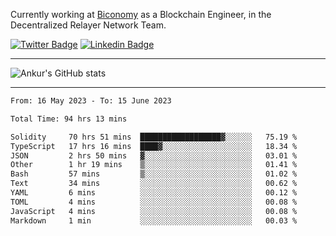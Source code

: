 Currently working at [Biconomy](https://biconomy.io/) as a Blockchain Engineer, in the Decentralized Relayer Network Team.

 [![Twitter Badge](https://img.shields.io/badge/-@ankurdubey521-1ca0f1?style=flat-square&labelColor=1ca0f1&logo=twitter&logoColor=white&link=https://twitter.com/ankurdubey521)](https://twitter.com/ankurdubey521) [![Linkedin Badge](https://img.shields.io/badge/-ankurdubey521-blue?style=flat-square&logo=Linkedin&logoColor=white&link=https://www.linkedin.com/in/ankurdubey521/)](https://www.linkedin.com/in/ankurdubey521/)

<hr/>

![Ankur's GitHub stats](https://github-readme-stats.vercel.app/api?username=ankurdubey521&count_private=true&theme=radical)

<hr/>

<!--START_SECTION:waka-->

```txt
From: 16 May 2023 - To: 15 June 2023

Total Time: 94 hrs 13 mins

Solidity     70 hrs 51 mins  ██████████████████▓░░░░░░   75.19 %
TypeScript   17 hrs 16 mins  ████▓░░░░░░░░░░░░░░░░░░░░   18.34 %
JSON         2 hrs 50 mins   ▓░░░░░░░░░░░░░░░░░░░░░░░░   03.01 %
Other        1 hr 19 mins    ▒░░░░░░░░░░░░░░░░░░░░░░░░   01.41 %
Bash         57 mins         ▒░░░░░░░░░░░░░░░░░░░░░░░░   01.02 %
Text         34 mins         ░░░░░░░░░░░░░░░░░░░░░░░░░   00.62 %
YAML         6 mins          ░░░░░░░░░░░░░░░░░░░░░░░░░   00.12 %
TOML         4 mins          ░░░░░░░░░░░░░░░░░░░░░░░░░   00.08 %
JavaScript   4 mins          ░░░░░░░░░░░░░░░░░░░░░░░░░   00.08 %
Markdown     1 min           ░░░░░░░░░░░░░░░░░░░░░░░░░   00.03 %
```

<!--END_SECTION:waka-->

